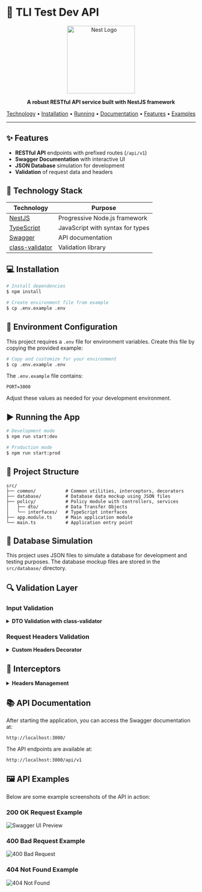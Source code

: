 # 🚀 TLI Test Dev API

<div align="center">
  <img src="https://nestjs.com/img/logo-small.svg" width="180" alt="Nest Logo" />
  
  <p>
    <strong>A robust RESTful API service built with NestJS framework</strong>
  </p>
  
  <p>
    <a href="#-technology-stack">Technology</a> •
    <a href="#-installation">Installation</a> •
    <a href="#%EF%B8%8F-running-the-app">Running</a> •
    <a href="#-api-documentation">Documentation</a> •
    <a href="#-features">Features</a> •
    <a href="#-api-examples">Examples</a>
  </p>
</div>

---

## ✨ Features

- **RESTful API** endpoints with prefixed routes (`/api/v1`)
- **Swagger Documentation** with interactive UI
- **JSON Database** simulation for development
- **Validation** of request data and headers

## 🔧 Technology Stack

| Technology                                                      | Purpose                          |
| --------------------------------------------------------------- | -------------------------------- |
| [NestJS](https://nestjs.com/)                                   | Progressive Node.js framework    |
| [TypeScript](https://www.typescriptlang.org/)                   | JavaScript with syntax for types |
| [Swagger](https://swagger.io/)                                  | API documentation                |
| [class-validator](https://github.com/typestack/class-validator) | Validation library               |

## 💻 Installation

```bash
# Install dependencies
$ npm install

# Create environment file from example
$ cp .env.example .env
```

## 🔧 Environment Configuration

This project requires a `.env` file for environment variables. Create this file by copying the provided example:

```bash
# Copy and customize for your environment
$ cp .env.example .env
```

The `.env.example` file contains:

```
PORT=3000
```

Adjust these values as needed for your development environment.

## ▶️ Running the App

```bash
# Development mode
$ npm run start:dev

# Production mode
$ npm run start:prod
```

## 📁 Project Structure

```
src/
├── common/           # Common utilities, interceptors, decorators
├── database/         # Database data mockup using JSON files
├── policy/           # Policy module with controllers, services
│   ├── dto/          # Data Transfer Objects
│   └── interfaces/   # TypeScript interfaces
├── app.module.ts     # Main application module
└── main.ts           # Application entry point
```

## 💾 Database Simulation

This project uses JSON files to simulate a database for development and testing purposes. The database mockup files are stored in the `src/database/` directory.

## 🔍 Validation Layer

### Input Validation

<details>
  <summary><strong>DTO Validation with class-validator</strong></summary>
  <p>
  The project implements robust input validation using class-validator. Each API endpoint validates incoming data against predefined DTO (Data Transfer Object) schemas to ensure:
  
  - Required fields are present
  - Data types match expected formats
  - Values fall within acceptable ranges
  - Custom validation rules are enforced
  </p>
</details>

### Request Headers Validation

<details>
  <summary><strong>Custom Headers Decorator</strong></summary>
  <p>
  The application uses a custom decorator (<code>headers.decorator.ts</code>) in the <code>common/decorators</code> to validate incoming request headers. This decorator:
  
  - Checks that all required headers are present
  - Validates header data types and formats
  - Rejects requests with missing or invalid headers
  </p>
</details>

## 🔄 Interceptors

<details>
  <summary><strong>Headers Management</strong></summary>
  <p>
  The application uses NestJS Interceptors to manage response headers. The <code>HeadersInterceptor</code> in the <code>common/interceptors</code> directory handles important response headers:
  
  - <code>messageId</code>: Unique identifier for each response
  - <code>sentDateTime</code>: Time sent from the source system
  - <code>responseDateTime</code>: When the response was sent
  
  This ensures consistent tracking and monitoring of API communications.
  </p>
</details>

## 📚 API Documentation

After starting the application, you can access the Swagger documentation at:

```
http://localhost:3000/
```

The API endpoints are available at:

```
http://localhost:3000/api/v1
```

## 🖼️ API Examples

Below are some example screenshots of the API in action:

### 200 OK Request Example

![Swagger UI Preview](./images/preview.png)

### 400 Bad Request Example

![400 Bad Request](./images/bad_request.png)

### 404 Not Found Example

![404 Not Found](./images/not_found.png)
